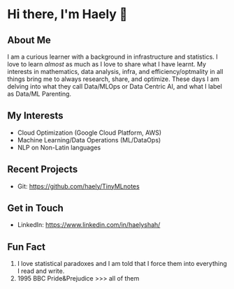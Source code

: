 # Hi there, I'm Haely 👋

## About Me
I am a curious learner with a background in infrastructure and statistics. I love to learn *almost* as much as I love to share what I have learnt. My interests in mathematics, data analysis, infra, and efficiency/optmality in all things bring me to always research, share, and optimize. These days I am delving into what they call Data/MLOps or Data Centric AI, and what I label as Data/ML Parenting.


## My Interests
- Cloud Optimization (Google Cloud Platform, AWS)
- Machine Learning/Data Operations (ML/DataOps)
- NLP on Non-Latin languages
  
## Recent Projects
- Git: https://github.com/haely/TinyMLnotes

## Get in Touch
- LinkedIn: https://www.linkedin.com/in/haelyshah/

## Fun Fact
1. I love statistical paradoxes and I am told that I force them into everything I read and write.
2. 1995 BBC Pride&Prejudice >>> all of them
